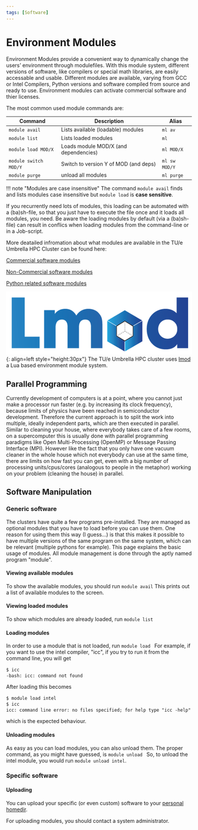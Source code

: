 ```yaml
---
tags: [Software]
---
```

# Environment Modules

Environment Modules provide a convenient way to dynamically change the users’ environment through modulefiles. With this module system, different versions of software, like compilers or special math libraries, are easily accessable and usable. Different modules are available, varying from GCC  or Intel Compilers, Python versions and software compiled from source and ready to use. Environment modules can activate commercial software and thier licenses.

The most common used module commands are:

| Command               | Description                           | Alias    |
| --------------------- | ------------------------------------- |----------|
| `module avail`        | Lists available (loadable) modules    | `ml av`  |
| `module list`         | Lists loaded modules                  | `ml`  |
| `module load MOD/X`   | Loads module MOD/X (and dependencies) | `ml MOD/X` |
| `module switch MOD/Y` | Switch to version Y of MOD (and deps) | `ml sw MOD/Y` |
| `module purge`        | unload all modules                    | `ml purge` |


!!! note "Modules are case insensitive"
    The command `module avail` finds and lists modules case insensitive but `module load` is **case sensitive**.

If you recurrently need lots of modules, this loading can be automated with a (ba)sh-file, so that you just have to execute the file once and it loads all modules, you need. Be aware the loading modules by default (via a (ba)sh-file) can result in conflics when loading modules from the command-line or in a Job-script.

More deatailed infromation about what modules are available in the TU/e Umbrella HPC Cluster can be found here:

[Commercial software modules](../../software/commercial.md)

[Non-Commercial software modules](../../software/non-commercial.md)

[Python related software modules](../../software/python.md)

![Lmod logo](../../software/Lmod-logo.png){: align=left style="height:30px"}
The TU/e Umbrella HPC cluster uses [lmod](https://lmod.readthedocs.io/) a Lua based environment module system.


## Parallel Programming

Currently development of computers is at a point, where you cannot just make a processor run faster (e.g. by increasing its clock frequency), because limits of physics have been reached in semiconductor development. Therefore the current approach is to split the work into multiple, ideally independent parts, which are then executed in parallel. Similar to cleaning your house, where everybody takes care of a few rooms, on a supercomputer this is usually done with parallel programming paradigms like Open Multi-Processing (OpenMP) or Message Passing Interface (MPI). However like the fact that you only have one vacuum cleaner in the whole house which not everybody can use at the same time, there are limits on how fast you can get, even with a big number of processing units/cpus/cores (analogous to people in the metaphor) working on your problem (cleaning the house) in parallel.

## Software Manipulation
### Generic software

The clusters have quite a few programs pre-installed. They are managed
as optional modules that you have to load before you can use them. One
reason for using them this way (I guess...) is that this makes it
possible to have multiple versions of the same program on the same
system, which can be relevant (multiple pythons for example). This page
explains the basic usage of modules. All module management is done
through the aptly named program "module".

#### Viewing available modules

To show the available modules, you should run `module avail` This prints
out a list of available modules to the screen.

#### Viewing loaded modules

To show which modules are already loaded, run `module list`

#### Loading modules

In order to use a module that is not loaded, run
`module load `<module name> For example, if you want to use the intel
compiler, "icc", if you try to run it from the command line, you will
get

    $ icc
    -bash: icc: command not found

After loading this becomes

    $ module load intel
    $ icc
    icc: command line error: no files specified; for help type "icc -help"

which is the expected behaviour.

#### Unloading modules

As easy as you can load modules, you can also unload them. The proper
command, as you might have guessed, is `module unload `<name of module>
So, to unload the intel module, you would run `module unload intel`.

### Specific software

#### Uploading

You can upload your specific (or even custom) software to your [personal homedir](../access/index.md).

For uploading modules, you should contact a system administrator.
